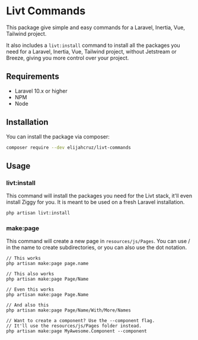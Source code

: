 # Livt Commands

This package give simple and easy commands for a Laravel, Inertia, Vue, Tailwind project.

It also includes a `livt:install` command to install all the packages you need for a Laravel, Inertia, Vue, Tailwind project, without Jetstream or Breeze, giving you more control over your project.

## Requirements
- Laravel 10.x or higher
- NPM
- Node

## Installation

You can install the package via composer:

```bash
composer require --dev elijahcruz/livt-commands
```

## Usage

### livt:install

This command will install the packages you need for the Livt stack, it'll even install Ziggy for you. It is meant to be used on a fresh Laravel installation.

```bash
php artisan livt:install
```

### make:page

This command will create a new page in `resources/js/Pages`. You can use / in the name to create subdirectories, or you can also use the dot notation.

```base
// This works
php artisan make:page page.name

// This also works
php artisan make:page Page/Name

// Even this works
php artisan make:page Page.Name

// And also this
php artisan make:page Page/Name/With/More/Names

// Want to create a component? Use the --component flag.
// It'll use the resources/js/Pages folder instead.
php artisan make:page MyAwesome.Component --component
```